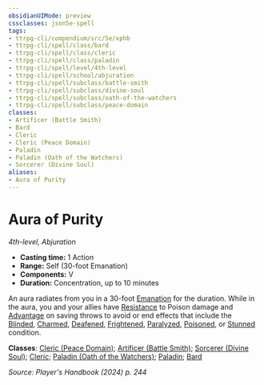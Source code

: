 ```yaml
---
obsidianUIMode: preview
cssclasses: json5e-spell
tags:
- ttrpg-cli/compendium/src/5e/xphb
- ttrpg-cli/spell/class/bard
- ttrpg-cli/spell/class/cleric
- ttrpg-cli/spell/class/paladin
- ttrpg-cli/spell/level/4th-level
- ttrpg-cli/spell/school/abjuration
- ttrpg-cli/spell/subclass/battle-smith
- ttrpg-cli/spell/subclass/divine-soul
- ttrpg-cli/spell/subclass/oath-of-the-watchers
- ttrpg-cli/spell/subclass/peace-domain
classes:
- Artificer (Battle Smith)
- Bard
- Cleric
- Cleric (Peace Domain)
- Paladin
- Paladin (Oath of the Watchers)
- Sorcerer (Divine Soul)
aliases:
- Aura of Purity
---
```

# Aura of Purity
*4th-level, Abjuration*  


- **Casting time:** 1 Action
- **Range:** Self (30-foot Emanation)
- **Components:** V
- **Duration:** Concentration, up to 10 minutes

An aura radiates from you in a 30-foot [Emanation](/3-Mechanics/CLI/variant-rules/emanation-area-of-effect-xphb.md) for the duration. While in the aura, you and your allies have [Resistance](/3-Mechanics/CLI/variant-rules/resistance-xphb.md) to Poison damage and [Advantage](/3-Mechanics/CLI/variant-rules/advantage-xphb.md) on saving throws to avoid or end effects that include the [Blinded](/3-Mechanics/CLI/conditions.md#Blinded), [Charmed](/3-Mechanics/CLI/conditions.md#Charmed), [Deafened](/3-Mechanics/CLI/conditions.md#Deafened), [Frightened](/3-Mechanics/CLI/conditions.md#Frightened), [Paralyzed](/3-Mechanics/CLI/conditions.md#Paralyzed), [Poisoned](/3-Mechanics/CLI/conditions.md#Poisoned), or [Stunned](/3-Mechanics/CLI/conditions.md#Stunned) condition.

**Classes**: [Cleric (Peace Domain)](/3-Mechanics/CLI/lists/list-spells-classes-peace-domain-tce.md "subclass=TCE;class=XPHB"); [Artificer (Battle Smith)](/3-Mechanics/CLI/lists/list-spells-classes-battle-smith-tce.md "subclass=TCE;class=TCE"); [Sorcerer (Divine Soul)](/3-Mechanics/CLI/lists/list-spells-classes-divine-soul-xge.md "subclass=XGE;class=XPHB"); [Cleric](/3-Mechanics/CLI/lists/list-spells-classes-cleric.md); [Paladin (Oath of the Watchers)](/3-Mechanics/CLI/lists/list-spells-classes-oath-of-the-watchers-tce.md "subclass=TCE;class=XPHB"); [Paladin](/3-Mechanics/CLI/lists/list-spells-classes-paladin.md); [Bard](/3-Mechanics/CLI/lists/list-spells-classes-bard.md)

*Source: Player's Handbook (2024) p. 244*